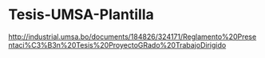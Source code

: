 # Tesis-UMSA-Plantilla
http://industrial.umsa.bo/documents/184826/324171/Reglamento%20Presentaci%C3%B3n%20Tesis%20ProyectoGRado%20TrabajoDirigido